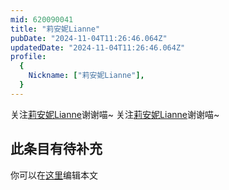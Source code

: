 ```yaml
---
mid: 620090041
title: "莉安妮Lianne"
pubDate: "2024-11-04T11:26:46.064Z"
updatedDate: "2024-11-04T11:26:46.064Z"
profile:
  {
    Nickname: ["莉安妮Lianne"],
  }
---
```


关注[莉安妮Lianne](https://space.bilibili.com/620090041)谢谢喵~ 关注[莉安妮Lianne](https://space.bilibili.com/620090041)谢谢喵~

## 此条目有待补充
你可以在[这里](https://github.com/Yuhanawa/VTuber.ICU-Content/edit/master/v/莉安妮Lianne/index.md)编辑本文
